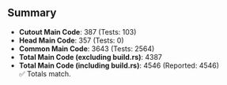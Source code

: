 ## Summary

- **Cutout Main Code**: 387 (Tests: 103)  
- **Head Main Code**: 357 (Tests: 0)  
- **Common Main Code**: 3643 (Tests: 2564)  
- **Total Main Code (excluding build.rs)**: 4387  
- **Total Main Code (including build.rs)**: 4546 (Reported: 4546)  
✅ Totals match.
